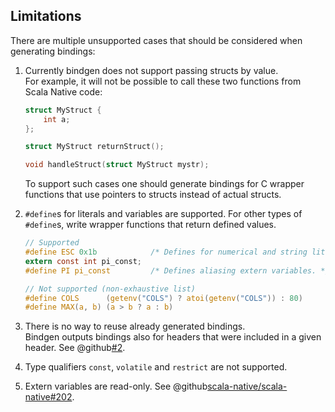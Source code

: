 ## Limitations

There are multiple unsupported cases that should be considered when generating bindings:

 1. Currently bindgen does not support passing structs by value.  
    For example, it will not be possible to call these two functions from Scala Native code:
    
    ```c
    struct MyStruct {
        int a;
    };
    
    struct MyStruct returnStruct();
    
    void handleStruct(struct MyStruct mystr);
    ```
    To support such cases one should generate bindings for C wrapper functions that use pointers to structs instead of actual structs.
 2. `#define`s for literals and variables are supported. For other types of `#define`s,
    write wrapper functions that return defined values.
    
    ```c
    // Supported
    #define ESC 0x1b            /* Defines for numerical and string literals. */
    extern const int pi_const;
    #define PI pi_const         /* Defines aliasing extern variables. */

    // Not supported (non-exhaustive list)
    #define COLS      (getenv("COLS") ? atoi(getenv("COLS")) : 80)
    #define MAX(a, b) (a > b ? a : b)
    ```

 3. There is no way to reuse already generated bindings.  
    Bindgen outputs bindings also for headers that were included in a given header. See @github[#2](#2).
 4. Type qualifiers `const`, `volatile` and `restrict` are not supported.
 5. Extern variables are read-only. See @github[scala-native/scala-native#202](scala-native/scala-native#202).
